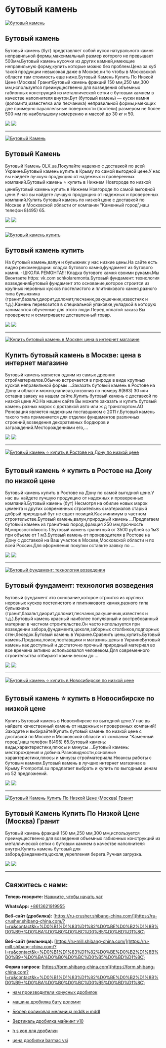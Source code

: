 # бутовый камень

<a href="https://swt.shibang-china.com/?l=ru&img&k=%D0%B1%D1%83%D1%82%D0%BE%D0%B2%D1%8B%D0%B9+%D0%BA%D0%B0%D0%BC%D0%B5%D0%BD%D1%8C" target="_blank">![бутовый камень](http://static.shibang-china.com/all-800x300/825.jpg)</a>

## Бутовый камень
Бутовый камень (бут) представляет собой кусок натурального камня неправильной формы,максимальный размер которого не превышает 500мм.Бутовый камень кусочки из других камней,имеющие неправильную форму,купить которые можно без проблем.Цена за куб такой продукции невысокая даже в Москве,ни то чтобы в Московской области там стоимость еще ниже.Бутовый Камень Купить По Низкой Цене (Москва) ГранитБутовый камень фракций 150 мм,250 мм,300 мм,используется преимущественно для возведения объемных габионных конструкций из металлической сетки с бутовым камнем в качестве наполнителя внутри.Бут (бутовый камень) — куски камня (доломита,известняка или песчаника) неправильной формы,имеющих две примерно параллельные поверхности (постели) размером не более 500 мм по наибольшему измерению и массой до 30 кг и 50.


<a href="https://whatsapp.shibangsoft.com/WhatsApp.php" target="_blank" title="WhatsApp">![](http://static.shibang-china.com/icon/whatsapp.png)</a> <a href="https://swt.shibang-china.com/?l=ru&icon&k=%D0%B1%D1%83%D1%82%D0%BE%D0%B2%D1%8B%D0%B9+%D0%BA%D0%B0%D0%BC%D0%B5%D0%BD%D1%8C" target="_blank">![](http://static.shibang-china.com/icon/chat-ru.png)</a>

---

<a href="https://swt.shibang-china.com/?l=ru&img&k=%D0%B1%D1%83%D1%82%D0%BE%D0%B2%D1%8B%D0%B9+%D0%BA%D0%B0%D0%BC%D0%B5%D0%BD%D1%8C" target="_blank">![Бутовый Камень](http://static.shibang-china.com/all-800x300/353.jpg)</a>

## Бутовый Камень
Бутовый Камень OLX.ua.Покупайте надежно с доставкой по всей Украине.Бутовый камень купить в Крыму по самой выгодной цене.У нас вы найдете лучшую продукцию от надежных и проверенных компаний.Бутовый камень ⭐ купить в Нижнем Новгороде по низкой ценеБутовый камень купить в Нижнем Новгороде по самой выгодной цене.У нас вы найдете лучшую продукцию от надежных и проверенных компаний.Купить бутовый камень по низкой цене с доставкой по Москве и Московской области от компании &quot;Каменный город&quot;,наш телефон 8(495) 65.


<a href="https://whatsapp.shibangsoft.com/WhatsApp.php" target="_blank" title="WhatsApp">![](http://static.shibang-china.com/icon/whatsapp.png)</a> <a href="https://swt.shibang-china.com/?l=ru&icon&k=%D0%B1%D1%83%D1%82%D0%BE%D0%B2%D1%8B%D0%B9+%D0%BA%D0%B0%D0%BC%D0%B5%D0%BD%D1%8C" target="_blank">![](http://static.shibang-china.com/icon/chat-ru.png)</a>

---

<a href="https://swt.shibang-china.com/?l=ru&img&k=%D0%B1%D1%83%D1%82%D0%BE%D0%B2%D1%8B%D0%B9+%D0%BA%D0%B0%D0%BC%D0%B5%D0%BD%D1%8C" target="_blank">![Бутовый камень купить](http://static.shibang-china.com/all-800x300/821.jpg)</a>

## Бутовый камень купить
На бутовый камень,валун и булыжник у нас низкие цены.На сайте есть видео рекомендации: кладка бутового камня,фундамент из бутового камня.&nbsp;&#0183;&#32;ШКОЛА РЕМОНТА!!! Кладка бутового камня своими руками.Мы Вконтакте https: vk.com schkolaremonta.Бутовый фундамент: технология возведенияБутовый фундамент это основание,которое строится из крупных неровных кусков постелистого и плитнякового камня,разного типа булыжника (гранит,базальт,диорит,доломит,песчаник,ракушечник,известняк и т.д.).Камень перевозится в специальной упаковке,укладкой в которую занимаются обученные для этого люди.Перед оплатой заказа Вы проверяете и осматриваете доставленный товар.


<a href="https://whatsapp.shibangsoft.com/WhatsApp.php" target="_blank" title="WhatsApp">![](http://static.shibang-china.com/icon/whatsapp.png)</a> <a href="https://swt.shibang-china.com/?l=ru&icon&k=%D0%B1%D1%83%D1%82%D0%BE%D0%B2%D1%8B%D0%B9+%D0%BA%D0%B0%D0%BC%D0%B5%D0%BD%D1%8C" target="_blank">![](http://static.shibang-china.com/icon/chat-ru.png)</a>

---

<a href="https://swt.shibang-china.com/?l=ru&img&k=%D0%B1%D1%83%D1%82%D0%BE%D0%B2%D1%8B%D0%B9+%D0%BA%D0%B0%D0%BC%D0%B5%D0%BD%D1%8C" target="_blank">![Купить бутовый камень в Москве: цена в интернет магазине](http://static.shibang-china.com/all-800x300/454.jpg)</a>

## Купить бутовый камень в Москве: цена в интернет магазине
Бутовый камень является одним из самых древних стройматериалов.Обычно встречается в природе в виде крупных кусков неправильной формы …Заказать бутовый камень в Ростове на Дону и области можно,написав,позвонив по номеру 8(863) 30 или оставив заявку на нашем сайте.Купить бутовый камень с доставкой по низкой цене АО.На нашем сайте Вы можете заказать и купить бутовый камень разных марок с доставкой авто или ж д транспортом.АО Реновация является надежным поставщиком с 2011 г.Бутовый камень такого типа применяется для отделки фундаментов различных строений,возведения декоративных бордюров и заграждений.Месторождениями его,…


<a href="https://whatsapp.shibangsoft.com/WhatsApp.php" target="_blank" title="WhatsApp">![](http://static.shibang-china.com/icon/whatsapp.png)</a> <a href="https://swt.shibang-china.com/?l=ru&icon&k=%D0%B1%D1%83%D1%82%D0%BE%D0%B2%D1%8B%D0%B9+%D0%BA%D0%B0%D0%BC%D0%B5%D0%BD%D1%8C" target="_blank">![](http://static.shibang-china.com/icon/chat-ru.png)</a>

---

<a href="https://swt.shibang-china.com/?l=ru&img&k=%D0%B1%D1%83%D1%82%D0%BE%D0%B2%D1%8B%D0%B9+%D0%BA%D0%B0%D0%BC%D0%B5%D0%BD%D1%8C" target="_blank">![Бутовый камень ⭐ купить в Ростове на Дону по низкой цене](http://static.shibang-china.com/all-800x300/347.jpg)</a>

## Бутовый камень ⭐ купить в Ростове на Дону по низкой цене
Бутовый камень купить в Ростове на Дону по самой выгодной цене.У нас вы найдете лучшую продукцию от надежных и проверенных компаний.Бутовый камень (бут) Несмотря на обилие новых марок цемента и других современных строительных материалов старый добрый природный бут не сдает позиций.Как минимум в частном строительстве.Бутовый камень,валун,природный камень …Предлагаем бутовый камень из гранитных пород,фракция 250 мм,прочность М,морозостойкость f.Бутовый камень гранитный от 3500 рублей за 1м3 при объеме от 1 м3.Бутовый камень от производителя в Ростове на Дону с доставкой на Ваш участок в Москве,Московской области и по всей России.Для оформления покупки оставьте заявку по …


<a href="https://whatsapp.shibangsoft.com/WhatsApp.php" target="_blank" title="WhatsApp">![](http://static.shibang-china.com/icon/whatsapp.png)</a> <a href="https://swt.shibang-china.com/?l=ru&icon&k=%D0%B1%D1%83%D1%82%D0%BE%D0%B2%D1%8B%D0%B9+%D0%BA%D0%B0%D0%BC%D0%B5%D0%BD%D1%8C" target="_blank">![](http://static.shibang-china.com/icon/chat-ru.png)</a>

---

<a href="https://swt.shibang-china.com/?l=ru&img&k=%D0%B1%D1%83%D1%82%D0%BE%D0%B2%D1%8B%D0%B9+%D0%BA%D0%B0%D0%BC%D0%B5%D0%BD%D1%8C" target="_blank">![Бутовый фундамент: технология возведения](http://static.shibang-china.com/all-800x300/1169.jpg)</a>

## Бутовый фундамент: технология возведения
Бутовый фундамент это основание,которое строится из крупных неровных кусков постелистого и плитнякового камня,разного типа булыжника (гранит,базальт,диорит,доломит,песчаник,ракушечник,известняк и т.д.).Бутовый камень красный наиболее популярный и востребованный материал в частном строительстве.Он часто используется при возведении забора,фундамента,цоколя,заборных столбиков,подпорных стен,беседок.Бутовый камень в Украине.Сравнить цены,купить.Бутовый камень.Продажа,поиск,поставщики и магазины,цены в УкраинеБутовый камень как доступный и достаточно прочный природный материал во все времена активно использовался человеком.Для современного строительства отбирают камни весом до …


<a href="https://whatsapp.shibangsoft.com/WhatsApp.php" target="_blank" title="WhatsApp">![](http://static.shibang-china.com/icon/whatsapp.png)</a> <a href="https://swt.shibang-china.com/?l=ru&icon&k=%D0%B1%D1%83%D1%82%D0%BE%D0%B2%D1%8B%D0%B9+%D0%BA%D0%B0%D0%BC%D0%B5%D0%BD%D1%8C" target="_blank">![](http://static.shibang-china.com/icon/chat-ru.png)</a>

---

<a href="https://swt.shibang-china.com/?l=ru&img&k=%D0%B1%D1%83%D1%82%D0%BE%D0%B2%D1%8B%D0%B9+%D0%BA%D0%B0%D0%BC%D0%B5%D0%BD%D1%8C" target="_blank">![Бутовый камень ⭐ купить в Новосибирске по низкой цене](http://static.shibang-china.com/all-800x300/665.jpg)</a>

## Бутовый камень ⭐ купить в Новосибирске по низкой цене
Купить Бутовый камень в Новосибирске по выгодной цене.У нас вы найдете качественный камень от надежных и проверенных компаний! Заходите и выбирайте!Купить бутовый камень по низкой цене с доставкой по Москве и Московской области от компании &quot;Каменный город&quot;,наш телефон 8(495) 65.Бутовый камень: виды,характеристики,плюсы и минусы …Бутовый камень: месторождения и добыча.Разновидности,основные характеристики,плюсы и минусы стройматериала.Нюансы работы с бутовым камнем.Бутовый камень в лучших интернет магазинах в Крыму.Promportal.su предлагает выбрать и купить по выгодным ценам из 52 предложений.


<a href="https://whatsapp.shibangsoft.com/WhatsApp.php" target="_blank" title="WhatsApp">![](http://static.shibang-china.com/icon/whatsapp.png)</a> <a href="https://swt.shibang-china.com/?l=ru&icon&k=%D0%B1%D1%83%D1%82%D0%BE%D0%B2%D1%8B%D0%B9+%D0%BA%D0%B0%D0%BC%D0%B5%D0%BD%D1%8C" target="_blank">![](http://static.shibang-china.com/icon/chat-ru.png)</a>

---

<a href="https://swt.shibang-china.com/?l=ru&img&k=%D0%B1%D1%83%D1%82%D0%BE%D0%B2%D1%8B%D0%B9+%D0%BA%D0%B0%D0%BC%D0%B5%D0%BD%D1%8C" target="_blank">![Бутовый Камень Купить По Низкой Цене (Москва) Гранит](http://static.shibang-china.com/all-800x300/523.jpg)</a>

## Бутовый Камень Купить По Низкой Цене (Москва) Гранит
Бутовый камень фракций 150 мм,250 мм,300 мм,используется преимущественно для возведения объемных габионных конструкций из металлической сетки с бутовым камнем в качестве наполнителя внутри.Купить камень бутовый для забора,фандамента,цоколя,укрепления берега.Ручная загрузка.

<a href="https://whatsapp.shibangsoft.com/WhatsApp.php" target="_blank" title="WhatsApp">![](http://static.shibang-china.com/icon/whatsapp.png)</a> <a href="https://swt.shibang-china.com/?l=ru&icon&k=%D0%B1%D1%83%D1%82%D0%BE%D0%B2%D1%8B%D0%B9+%D0%BA%D0%B0%D0%BC%D0%B5%D0%BD%D1%8C" target="_blank">![](http://static.shibang-china.com/icon/chat-ru.png)</a>

---
## Свяжитесь с нами:

**Теперь говорите:** [Нажмите, чтобы начать чат](https://swt.shibang-china.com?l=ru&contact&k=%D0%B1%D1%83%D1%82%D0%BE%D0%B2%D1%8B%D0%B9+%D0%BA%D0%B0%D0%BC%D0%B5%D0%BD%D1%8C)

**WhatsApp:**  [+8613621919955](https://whatsapp.shibangsoft.com/WhatsApp.php)

**Веб-сайт (дробилка):** [https://ru-crusher.shibang-china.com/](https://ru-crusher.shibang-china.com/?l=ru&contact&k=%D0%B1%D1%83%D1%82%D0%BE%D0%B2%D1%8B%D0%B9+%D0%BA%D0%B0%D0%BC%D0%B5%D0%BD%D1%8C)

**Веб-сайт (мельница):** [https://ru-mill.shibang-china.com/](https://ru-mill.shibang-china.com/?l=ru&contact&k=%D0%B1%D1%83%D1%82%D0%BE%D0%B2%D1%8B%D0%B9+%D0%BA%D0%B0%D0%BC%D0%B5%D0%BD%D1%8C)

**Форма запроса:** [https://form.shibang-china.com](https://form.shibang-china.com?l=ru&contact&k=%D0%B1%D1%83%D1%82%D0%BE%D0%B2%D1%8B%D0%B9+%D0%BA%D0%B0%D0%BC%D0%B5%D0%BD%D1%8C)

* [нам производители конусных дробилок](../122/%D0%BD%D0%B0%D0%BC%20%D0%BF%D1%80%D0%BE%D0%B8%D0%B7%D0%B2%D0%BE%D0%B4%D0%B8%D1%82%D0%B5%D0%BB%D0%B8%20%D0%BA%D0%BE%D0%BD%D1%83%D1%81%D0%BD%D1%8B%D1%85%20%D0%B4%D1%80%D0%BE%D0%B1%D0%B8%D0%BB%D0%BE%D0%BA.md)

* [машина дробилка бату доломит](../122/%D0%BC%D0%B0%D1%88%D0%B8%D0%BD%D0%B0%20%D0%B4%D1%80%D0%BE%D0%B1%D0%B8%D0%BB%D0%BA%D0%B0%20%D0%B1%D0%B0%D1%82%D1%83%20%D0%B4%D0%BE%D0%BB%D0%BE%D0%BC%D0%B8%D1%82.md)

* [Бюлер роликовая мельница mddk и mddl](../124/%D0%91%D1%8E%D0%BB%D0%B5%D1%80%20%D1%80%D0%BE%D0%BB%D0%B8%D0%BA%D0%BE%D0%B2%D0%B0%D1%8F%20%D0%BC%D0%B5%D0%BB%D1%8C%D0%BD%D0%B8%D1%86%D0%B0%20mddk%20%D0%B8%20mddl.md)

* [Вертикаль дробилка майнинг v10](../122/%D0%92%D0%B5%D1%80%D1%82%D0%B8%D0%BA%D0%B0%D0%BB%D1%8C%20%D0%B4%D1%80%D0%BE%D0%B1%D0%B8%D0%BB%D0%BA%D0%B0%20%D0%BC%D0%B0%D0%B9%D0%BD%D0%B8%D0%BD%D0%B3%20v10.md)

* [h s код для дробилки](../125/h%20s%20%D0%BA%D0%BE%D0%B4%20%D0%B4%D0%BB%D1%8F%20%D0%B4%D1%80%D0%BE%D0%B1%D0%B8%D0%BB%D0%BA%D0%B8.md)

* [цена дробилки barmac vsi](../123/%D1%86%D0%B5%D0%BD%D0%B0%20%D0%B4%D1%80%D0%BE%D0%B1%D0%B8%D0%BB%D0%BA%D0%B8%20barmac%20vsi.md)